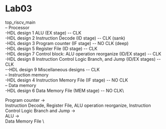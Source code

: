 # Lab03
top_riscv_main\
– Processor\
	-HDL design 1 ALU (EX stage) -- CLK\
	-HDL design 2 Instruction Decode (ID stage) -- CLK   (sank)\
	-HDL design 3 Program counter (IF stage)  -- NO CLK  (deep)\
	-HDL design 5 Register File (ID stage) -- CLK\
	-HDL design 7 Control block: ALU operation reorganize (ID/EX stage) -- CLK\
	-HDL design 8 Instruction Control Logic Branch, and Jump (ID/EX stages) -- CLK\
	--HDL design 9 Miscellaneous designs -- CLK\
– Instruction memory\
	-HDL design 4 Instruction Memory File (IF stage) -- NO CLK\
– Data memory\
	-HDL design 6 Data Memory File (MEM stage) -- NO CLK\


Program counter -> \
Instruction Decode, Register File, ALU operation reorganize, Instruction Control Logic Branch and Jump -> \
ALU -> \
Data Memory File \
